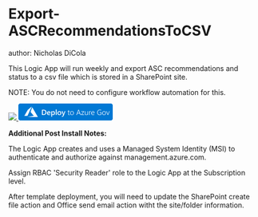 # Export-ASCRecommendationsToCSV
author: Nicholas DiCola

This Logic App will run weekly and export ASC recommendations and status to a csv file which is stored in a SharePoint site.

NOTE:  You do not need to configure workflow automation for this.

<a href="https://portal.azure.com/#create/Microsoft.Template/uri/https%3A%2F%2Fraw.githubusercontent.com%2FAzure%2FAzure-Security-Center%2Fmaster%2FWorkflow%2520automation%2FExport-ASCRecommendationsToCSV%2Fazuredeploy.json" target="_blank">
    <img src="https://aka.ms/deploytoazurebutton"/>
</a>
<a href="https://portal.azure.us/#create/Microsoft.Template/uri/https%3A%2F%2Fraw.githubusercontent.com%2FAzure%2FAzure-Security-Center%2Fmaster%2FWorkflow%2520automation%2FExport-ASCRecommendationsToCSV%2Fazuredeploy.json" target="_blank">
<img src="https://raw.githubusercontent.com/Azure/azure-quickstart-templates/master/1-CONTRIBUTION-GUIDE/images/deploytoazuregov.png"/>
</a>

**Additional Post Install Notes:**

The Logic App creates and uses a Managed System Identity (MSI) to authenticate and authorize against management.azure.com. 

Assign RBAC 'Security Reader' role to the Logic App at the Subscription level.

After template deployment, you will need to update the SharePoint create file action and Office send email action witht the site/folder information.